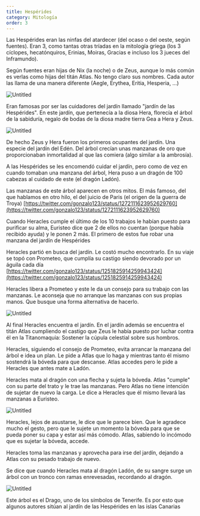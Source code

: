 ```yaml
---
title: Hespérides
category: Mitología
order: 3
---
```


Las Hespérides eran las ninfas del atardecer (del ocaso o del oeste, según fuentes). Eran 3, como tantas otras tríadas en la mitología griega (los 3 cíclopes, hecatónquiros, Erinias, Moiras, Gracias e incluso los 3 jueces del Inframundo).

Según fuentes eran hijas de Nix (la noche) o de Zeus, aunque lo más común es verlas como hijas del titán Atlas. No tengo claro sus nombres. Cada autor las llama de una manera diferente (Aegle, Erythea, Eritia, Hesperia, ...)

![Untitled]({{site.baseurl}}/images/Hesperides%20e0f064ad30bf4b5caad56df72958d2b4/File_GardenHesperides_BurneJones_jpg_-_Wikipedia.jpg)

Eran famosas por ser las cuidadores del jardín llamado "jardín de las Hespérides". En este jardín, que pertenecía a la diosa Hera, florecía el árbol de la sabiduría, regalo de bodas de la diosa madre tierra Gea a Hera y Zeus.

![Untitled]({{site.baseurl}}/images/Hesperides%20e0f064ad30bf4b5caad56df72958d2b4/Frederic_Leighton_-_The_Garden_of_the_Hesperides_-_Hesperides_-_Wikipedia__la_enciclopedia_libre.jpg)

De hecho Zeus y Hera fueron los primeros ocupantes del jardín. Una especie del jardín del Edén. Del árbol crecían unas manzanas de oro que proporcionaban inmortalidad al que las comiera (algo similar a la ambrosía).

A las Hespérides se les encomendó cuidar el jardín, pero como de vez en cuando tomaban una manzana del árbol, Hera puso a un dragón de 100 cabezas al cuidado de este (el dragón Ladón).

Las manzanas de este árbol aparecen en otros mitos. El más famoso, del que hablamos en otro hilo, el del juicio de Paris (el origen de la guerra de Troya) [https://twitter.com/gonzalo123/status/1272111623952629760](https://twitter.com/gonzalo123/status/1272111623952629760)

Cuando Heracles cumple el último de los 10 trabajos le habían puesto para purificar su alma, Euristeo dice que 2 de ellos no cuentan (porque había recibido ayuda) y le ponen 2 más. El primero de estos fue robar una manzana del jardín de Hespérides

Heracles partió en busca del jardín. Le costó mucho encontrarlo. En su viaje se topó con Prometeo, que cumplía su castigo siendo devorado por un águila cada día [https://twitter.com/gonzalo123/status/1251825914259943424](https://twitter.com/gonzalo123/status/1251825914259943424)

Heracles libera a Prometeo y este le da un consejo para su trabajo con las manzanas. Le aconseja que no arranque las manzanas con sus propias manos. Que busque una forma alternativa de hacerlo.

![Untitled]({{site.baseurl}}/images/Hesperides%20e0f064ad30bf4b5caad56df72958d2b4/prometeo_heracles_-_Buscar_con_Google.jpg)

Al final Heracles encuentra el jardín. En el jardín además se encuentra el titán Atlas cumpliendo el castigo que Zeus le había puesto por luchar contra él en la Titanomaquia: Sostener la cúpula celestial sobre sus hombros.

Heracles, siguiendo el consejo de Prometeo, evita arrancar la manzana del árbol e idea un plan. Le pide a Atlas que lo haga y mientras tanto él mismo sostendrá la bóveda para que descanse. Atlas accedes pero le pide a Heracles que antes mate a Ladón.

Heracles mata al dragón con una flecha y sujeta la bóveda. Atlas "cumple" con su parte del trato y le trae las manzanas. Pero Atlas no tiene intención de sujetar de nuevo la carga. Le dice a Heracles que él mismo llevará las manzanas a Euristeo.

![Untitled]({{site.baseurl}}/images/Hesperides%20e0f064ad30bf4b5caad56df72958d2b4/heracles_atlas_-_Buscar_con_Google.jpg)

Heracles, lejos de asustarse, le dice que le parece bien. Que le agradece mucho el gesto, pero que le sujete un momento la bóveda para que se pueda poner su capa y estar así más cómodo. Atlas, sabiendo lo incómodo que es sujetar la bóveda, accede.

Heracles toma las manzanas y aprovecha para irse del jardín, dejando a Atlas con su pesado trabajo de nuevo.

Se dice que cuando Heracles mata al dragón Ladón, de su sangre surge un árbol con un tronco con ramas enrevesadas, recordando al dragón. 

![Untitled]({{site.baseurl}}/images/Hesperides%20e0f064ad30bf4b5caad56df72958d2b4/Dracaena_draco_-_Dracaena_draco_-_Wikipedia__la_enciclopedia_libre.jpg)

Este árbol es el Drago, uno de los símbolos de Tenerife. Es por esto que algunos autores sitúan al jardín de las Hespérides en las islas Canarias
